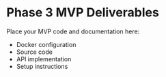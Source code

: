 # Phase 3 MVP Deliverables

Place your MVP code and documentation here:
- Docker configuration
- Source code
- API implementation
- Setup instructions